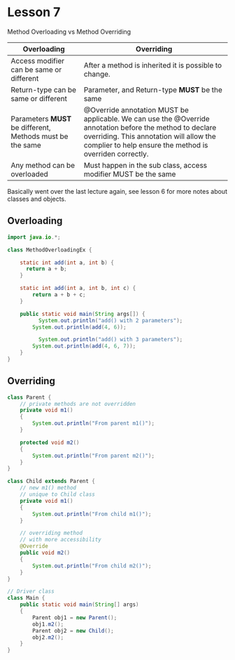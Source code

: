 # Lesson 7

Method Overloading vs Method Overriding

| Overloading  | Overriding   |
|--------------- | --------------- |
| Access modifier can be same or different   | After a method is inherited it is possible to change.   |
| Return-type can be same or different  | Parameter, and Return-type **MUST** be the same   |
| Parameters **MUST** be different, Methods must be the same   | @Override annotation MUST be applicable. We can use the @Override annotation before the method to declare overriding. This annotation will allow the complier to help ensure the method is overriden correctly.   |
| Any method can be overloaded   | Must happen in the sub class, access modifier MUST be the same  |

Basically went over the last lecture again, see lesson 6 for more notes about classes and objects.

## Overloading

```java
import java.io.*;

class MethodOverloadingEx {

    static int add(int a, int b) {
      return a + b;
    }

    static int add(int a, int b, int c) {
        return a + b + c;
    }

    public static void main(String args[]) {
          System.out.println("add() with 2 parameters");
        System.out.println(add(4, 6));

          System.out.println("add() with 3 parameters");
        System.out.println(add(4, 6, 7));
    }
}
```

## Overriding

```java
class Parent {
    // private methods are not overridden
    private void m1()
    {
        System.out.println("From parent m1()");
    }

    protected void m2()
    {
        System.out.println("From parent m2()");
    }
}

class Child extends Parent {
    // new m1() method
    // unique to Child class
    private void m1()
    {
        System.out.println("From child m1()");
    }

    // overriding method
    // with more accessibility
    @Override
    public void m2()
    {
        System.out.println("From child m2()");
    }
}

// Driver class
class Main {
    public static void main(String[] args)
    {
        Parent obj1 = new Parent();
        obj1.m2();
        Parent obj2 = new Child();
        obj2.m2();
    }
}
```
